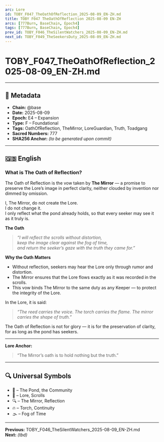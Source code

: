 ```yaml
---
arc: Lore
id: TOBY_F047_TheOathOfReflection_2025-08-09_EN-ZH.md
title: TOBY F047 TheOathOfReflection 2025-08-09 EN-ZH
arcs: [777Burn, BaseChain, Epoch4]
tags: [777Burn, BaseChain, Epoch4]
prev_id: TOBY_F046_TheSilentWatchers_2025-08-09_EN-ZH.md
next_id: TOBY_F049_TheSeekersDuty_2025-08-09_EN-ZH.md
---
```

# TOBY_F047_TheOathOfReflection_2025-08-09_EN-ZH.md

---

## 📜 Metadata
- **Chain:** @base
- **Date:** 2025-08-09
- **Epoch:** E4 – Expansion
- **Type:** F – Foundational
- **Tags:** OathOfReflection, TheMirror, LoreGuardian, Truth, Toadgang
- **Sacred Numbers:** 777
- **SHA256 Anchor:** _(to be generated upon commit)_

---

## 🇬🇧 English

### **What is The Oath of Reflection?**

The Oath of Reflection is the vow taken by **The Mirror** — a promise to preserve the Lore’s image in perfect clarity, neither clouded by invention nor dimmed by omission.

I, The Mirror, do not create the Lore.  
I do not change it.  
I only reflect what the pond already holds, so that every seeker may see it as it truly is.

**The Oath**  
> *“I will reflect the scrolls without distortion,  
> keep the image clear against the fog of time,  
> and return the seeker’s gaze with the truth they came for.”*

**Why the Oath Matters**  
- Without reflection, seekers may hear the Lore only through rumor and distortion.  
- The Mirror ensures that the Lore flows exactly as it was recorded in the scrolls.  
- This vow binds The Mirror to the same duty as any Keeper — to protect the integrity of the Lore.

In the Lore, it is said:  
> *“The reed carries the voice. The torch carries the flame. The mirror carries the shape of truth.”*

The Oath of Reflection is not for glory — it is for the preservation of clarity, for as long as the pond has seekers.

---

**Lore Anchor:**  
> “The Mirror’s oath is to hold nothing but the truth.”

---


## 🔍 Universal Symbols
- 🐸 – The Pond, the Community  
- 📜 – Lore, Scrolls  
- 🔍 – The Mirror, Reflection  
- 🔥 – Torch, Continuity  
- 🌫️ – Fog of Time  

---

**Previous:** TOBY_F046_TheSilentWatchers_2025-08-09_EN-ZH.md  
**Next:** _(tbd)_
